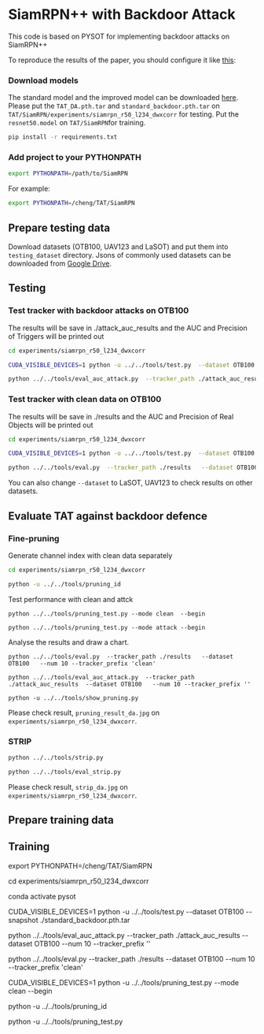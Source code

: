 # SiamRPN++ with Backdoor Attack

This code is based on PYSOT for implementing backdoor attacks on SiamRPN++

To reproduce the results of the paper, you should configure it like [this](https://github.com/STVIR/pysot/blob/master/INSTALL.md):

### Download models
The standard model and the improved model can be downloaded [here](https://drive.google.com/drive/folders/1j5n30Xn2oI55EeVwP47U2hY9vU-m3aD1?usp=share_link).
Please put the `TAT_DA.pth.tar` and `standard_backdoor.pth.tar` on `TAT/SiamRPN/experiments/siamrpn_r50_l234_dwxcorr` for testing.
Put the `resnet50.model` on `TAT/SiamRPN`for training.


```bash
pip install -r requirements.txt 
```

### Add project to your PYTHONPATH
```bash
export PYTHONPATH=/path/to/SiamRPN
```
For example:
```bash
export PYTHONPATH=/cheng/TAT/SiamRPN
```

## Prepare testing data
Download datasets (OTB100, UAV123 and LaSOT) and put them into `testing_dataset` directory. Jsons of commonly used datasets can be downloaded from [Google Drive](https://drive.google.com/drive/folders/10cfXjwQQBQeu48XMf2xc_W1LucpistPI). 



## Testing

### Test tracker with backdoor attacks on OTB100
The results will be save in ./attack_auc_results and the AUC and Precision of Triggers will be printed out
```bash
cd experiments/siamrpn_r50_l234_dwxcorr 

CUDA_VISIBLE_DEVICES=1 python -u ../../tools/test.py  --dataset OTB100 --attack_tracker 1 --snapshot  ./standard_backdoor.pth.tar

python ../../tools/eval_auc_attack.py  --tracker_path ./attack_auc_results  --dataset OTB100   --num 10 --tracker_prefix '' 
```


### Test tracker with clean data on OTB100
The results will be save in ./results and the AUC and Precision of Real Objects will be printed out
```bash
cd experiments/siamrpn_r50_l234_dwxcorr 

CUDA_VISIBLE_DEVICES=1 python -u ../../tools/test.py  --dataset OTB100 --attack_tracker 0 --snapshot  ./standard_backdoor.pth.tar

python ../../tools/eval.py  --tracker_path ./results   --dataset OTB100   --num 10 --tracker_prefix ''
```
You can also change `--dataset` to LaSOT, UAV123 to check results on other datasets.

## Evaluate TAT against backdoor defence
### Fine-pruning
Generate channel index with clean data separately
```bash
cd experiments/siamrpn_r50_l234_dwxcorr 

python -u ../../tools/pruning_id
```
Test performance with clean and attck 
```
python ../../tools/pruning_test.py --mode clean  --begin 

python ../../tools/pruning_test.py --mode attack --begin 
```
Analyse the results and draw a chart.
```
python ../../tools/eval.py  --tracker_path ./results   --dataset OTB100   --num 10 --tracker_prefix 'clean'

python ../../tools/eval_auc_attack.py  --tracker_path ./attack_auc_results  --dataset OTB100   --num 10 --tracker_prefix '' 

python -u ../../tools/show_pruning.py
```
Please check result, `pruning_result_da.jpg` on `experiments/siamrpn_r50_l234_dwxcorr`.
### STRIP
```bash
python ../../tools/strip.py

python ../../tools/eval_strip.py
```
Please check result, `strip_da.jpg` on `experiments/siamrpn_r50_l234_dwxcorr`.
## Prepare training data

## Training 

export PYTHONPATH=/cheng/TAT/SiamRPN

cd experiments/siamrpn_r50_l234_dwxcorr    

conda activate pysot

CUDA_VISIBLE_DEVICES=1 python -u ../../tools/test.py  --dataset OTB100   --snapshot  ./standard_backdoor.pth.tar

python ../../tools/eval_auc_attack.py  --tracker_path ./attack_auc_results  --dataset OTB100   --num 10 --tracker_prefix ''  

python ../../tools/eval.py  --tracker_path ./results   --dataset OTB100   --num 10 --tracker_prefix 'clean'

CUDA_VISIBLE_DEVICES=1 python -u ../../tools/pruning_test.py  --mode clean --begin 

python -u ../../tools/pruning_id

python -u ../../tools/pruning_test.py
